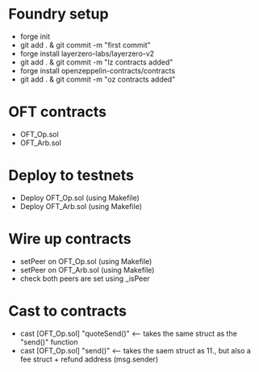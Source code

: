 # Foundry setup

- forge init
- git add . & git commit -m "first commit"
- forge install layerzero-labs/layerzero-v2
- git add . & git commit -m "lz contracts added"
- forge install openzeppelin-contracts/contracts
- git add . & git commit -m "oz contracts added"

# OFT contracts

- OFT_Op.sol
- OFT_Arb.sol

# Deploy to testnets

- Deploy OFT_Op.sol (using Makefile)
- Deploy OFT_Arb.sol (using Makefile)

# Wire up contracts

- setPeer on OFT_Op.sol (using Makefile)
- setPeer on OFT_Arb.sol (using Makefile)
- check both peers are set using \_isPeer

# Cast to contracts

- cast [OFT_Op.sol] "quoteSend()" <-- takes the same struct as the "send()" function
- cast [OFT_Op.sol] "send()" <-- takes the saem struct as 11., but also a fee struct + refund address (msg.sender)
